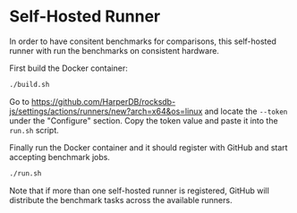 # Self-Hosted Runner

In order to have consitent benchmarks for comparisons, this self-hosted runner
with run the benchmarks on consistent hardware.

First build the Docker container:

```bash
./build.sh
```

Go to https://github.com/HarperDB/rocksdb-js/settings/actions/runners/new?arch=x64&os=linux
and locate the `--token` under the "Configure" section. Copy the token value and
paste it into the `run.sh` script.

Finally run the Docker container and it should register with GitHub and start
accepting benchmark jobs.

```bash
./run.sh
```

Note that if more than one self-hosted runner is registered, GitHub will
distribute the benchmark tasks across the available runners.
